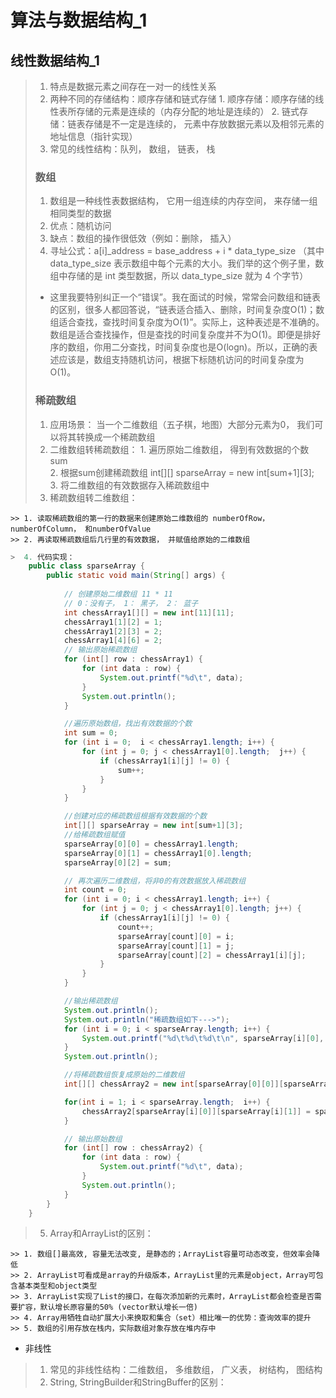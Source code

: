 # 算法与数据结构_1
## 线性数据结构_1
> 1. 特点是数据元素之间存在一对一的线性关系
> 2. 两种不同的存储结构：顺序存储和链式存储
    1. 顺序存储：顺序存储的线性表所存储的元素是连续的（内存分配的地址是连续的）
    2. 链式存储：链表存储是不一定是连续的， 元素中存放数据元素以及相邻元素的地址信息（指针实现）
> 3. 常见的线性结构：队列， 数组， 链表， 栈
> ### 数组
> 1. 数组是一种线性表数据结构， 它用一组连续的内存空间， 来存储一组相同类型的数据
> 2. 优点：随机访问
> 3. 缺点：数组的操作很低效（例如：删除， 插入）
> 4. 寻址公式：a[i]_address = base_address + i * data_type_size （其中 data_type_size 表示数组中每个元素的大小。我们举的这个例子里，数组中存储的是 int 类型数据，所以 data_type_size 就为 4 个字节）
> * 这里我要特别纠正一个“错误”。我在面试的时候，常常会问数组和链表的区别，很多人都回答说，“链表适合插入、删除，时间复杂度O(1)；数组适合查找，查找时间复杂度为O(1)”。实际上，这种表述是不准确的。数组是适合查找操作，但是查找的时间复杂度并不为O(1)。即便是排好序的数组，你用二分查找，时间复杂度也是O(logn)。所以，正确的表述应该是，数组支持随机访问，根据下标随机访问的时间复杂度为O(1)。
> ### 稀疏数组
> 1. 应用场景： 当一个二维数组（五子棋，地图）大部分元素为0， 我们可以将其转换成一个稀疏数组
> 2. 二维数组转稀疏数组：
    1. 遍历原始二维数组， 得到有效数据的个数sum  
    2. 根据sum创建稀疏数组 int[][] sparseArray = new int[sum+1][3];  
    3. 将二维数组的有效数据存入稀疏数组中
> 3. 稀疏数组转二维数组：

    >> 1. 读取稀疏数组的第一行的数据来创建原始二维数组的 numberOfRow， numberOfColumn， 和numberOfValue
    >> 2. 再读取稀疏数组后几行里的有效数据， 并赋值给原始的二维数组
```Java
>  4. 代码实现：
    public class sparseArray {
        public static void main(String[] args) {
        
            // 创建原始二维数组 11 * 11
            // 0：没有子， 1： 黑子， 2： 蓝子
            int chessArray1[][] = new int[11][11];
            chessArray1[1][2] = 1;
            chessArray1[2][3] = 2;
            chessArray1[4][6] = 2;
            // 输出原始稀疏数组
            for (int[] row : chessArray1) {
                for (int data : row) {
                    System.out.printf("%d\t", data);
                }
                System.out.println();
            }

            //遍历原始数组，找出有效数据的个数
            int sum = 0;
            for (int i = 0;  i < chessArray1.length; i++) {
                for (int j = 0; j < chessArray1[0].length;  j++) {
                    if (chessArray1[i][j] != 0) {
                        sum++;
                    }
                }
            }

            //创建对应的稀疏数组根据有效数据的个数
            int[][] sparseArray = new int[sum+1][3];
            //给稀疏数组赋值
            sparseArray[0][0] = chessArray1.length;
            sparseArray[0][1] = chessArray1[0].length;
            sparseArray[0][2] = sum;

            // 再次遍历二维数组，将非0的有效数据放入稀疏数组
            int count = 0;
            for (int i = 0; i < chessArray1.length; i++) {
                for (int j = 0; j < chessArray1[0].length; j++) {
                    if (chessArray1[i][j] != 0) {
                        count++;
                        sparseArray[count][0] = i;
                        sparseArray[count][1] = j;
                        sparseArray[count][2] = chessArray1[i][j];
                    }
                }
            }

            //输出稀疏数组
            System.out.println();
            System.out.println("稀疏数组如下--->");
            for (int i = 0; i < sparseArray.length; i++) {
                System.out.printf("%d\t%d\t%d\t\n", sparseArray[i][0], sparseArray[i][1], sparseArray[i][2]);
            }
            System.out.println();

            //将稀疏数组恢复成原始的二维数组
            int[][] chessArray2 = new int[sparseArray[0][0]][sparseArray[0][1]];

            for(int i = 1; i < sparseArray.length;  i++) {
                chessArray2[sparseArray[i][0]][sparseArray[i][1]] = sparseArray[i][sparseArray[i].length-1];
            }

            // 输出原始数组
            for (int[] row : chessArray2) {
                for (int data : row) {
                    System.out.printf("%d\t", data);
                }
                System.out.println();
            }
        }
    }
```
> 5. Array和ArrayList的区别：

    >> 1. 数组[]最高效, 容量无法改变, 是静态的；ArrayList容量可动态改变，但效率会降低
    >> 2. ArrayList可看成是array的升级版本，ArrayList里的元素是object，Array可包含基本类型和object类型
    >> 3. ArrayList实现了List的接口，在每次添加新的元素时，ArrayList都会检查是否需要扩容，默认增长原容量的50% (vector默认增长一倍)
    >> 4. Array用牺牲自动扩展大小来换取和集合（set）相比唯一的优势：查询效率的提升
    >> 5. 数组的引用存放在栈内，实际数组对象存放在堆内存中



+ 非线性
> 1. 常见的非线性结构：二维数组， 多维数组， 广义表， 树结构， 图结构
> 2. String, StringBuilder和StringBuffer的区别：
